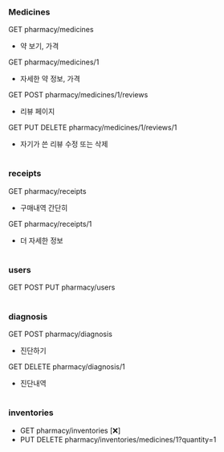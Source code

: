 ### Medicines

GET pharmacy/medicines

- 약 보기, 가격

GET pharmacy/medicines/1

- 자세한 약 정보, 가격

GET POST pharmacy/medicines/1/reviews

- 리뷰 페이지

GET PUT DELETE pharmacy/medicines/1/reviews/1

- 자기가 쓴 리뷰 수정 또는 삭제

#

### receipts

GET pharmacy/receipts

- 구매내역 간단히

GET pharmacy/receipts/1

- 더 자세한 정보

#

### users

GET POST PUT pharmacy/users

#

### diagnosis

GET POST pharmacy/diagnosis

- 진단하기

GET DELETE pharmacy/diagnosis/1

- 진단내역

#

### inventories

- GET pharmacy/inventories [❌]
- PUT DELETE pharmacy/inventories/medicines/1?quantity=1
